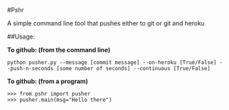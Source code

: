 #Pshr

A simple command line tool that pushes either to git or git and heroku

##Usage:

**To github: (from the command line)**

`python pusher.py --message [commit message] --on-heroku [True/False] --push-n-seconds [some number of seconds] --continuous [True/False]`

**To github: (from a program)**

```
>>> from pshr import pusher
>>> pusher.main(msg="Hello there")
```
